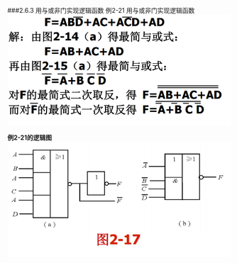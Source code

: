 ###2.6.3 用与或非门实现逻辑函数 
例2-21 用与或非门实现逻辑函数
![](/assets/58.PNG) 

**例2-21的逻辑图**
![](/assets/59.PNG)
<p>
 


